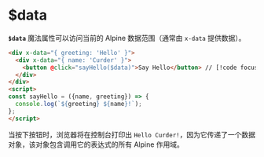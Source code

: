 # $data

**`$data`** 魔法属性可以访问当前的 Alpine 数据范围（通常由 `x-data` 提供数据）。

```html {3}
<div x-data="{ greeting: 'Hello' }">
  <div x-data="{ name: 'Curder' }">
    <button @click="sayHello($data)">Say Hello</button> // [!code focus]
  </div>
</div>
<script>
const sayHello = ({name, greeting}) => {
  console.log(`${greeting} ${name}!`);
};
</script>
```
当按下按钮时，浏览器将在控制台打印出 `Hello Curder!`，因为它传递了一个数据对象，该对象包含调用它的表达式的所有 Alpine 作用域。